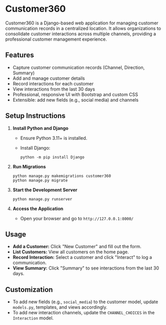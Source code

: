 # Customer360

Customer360 is a Django-based web application for managing customer communication records in a centralized location. It allows organizations to consolidate customer interactions across multiple channels, providing a professional customer management experience.

## Features

- Capture customer communication records (Channel, Direction, Summary)
- Add and manage customer details
- Record interactions for each customer
- View interactions from the last 30 days
- Professional, responsive UI with Bootstrap and custom CSS
- Extensible: add new fields (e.g., social media) and channels

## Setup Instructions

1. **Install Python and Django**

   - Ensure Python 3.11+ is installed.
   - Install Django:

     ```
     python -m pip install Django
     ```

2. **Run Migrations**

   ```
   python manage.py makemigrations customer360
   python manage.py migrate
   ```

3. **Start the Development Server**

   ```
   python manage.py runserver
   ```

4. **Access the Application**
   - Open your browser and go to `http://127.0.0.1:8000/`

## Usage

- **Add a Customer:** Click "New Customer" and fill out the form.
- **List Customers:** View all customers on the home page.
- **Record Interaction:** Select a customer and click "Interact" to log a communication.
- **View Summary:** Click "Summary" to see interactions from the last 30 days.

## Customization

- To add new fields (e.g., `social_media`) to the customer model, update `models.py`, templates, and views accordingly.
- To add new interaction channels, update the `CHANNEL_CHOICES` in the `Interaction` model.
